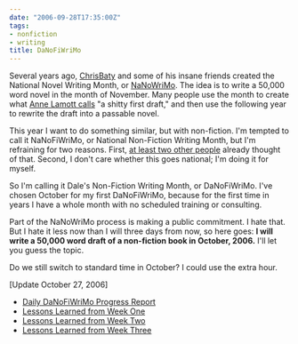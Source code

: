 ```yaml
---
date: "2006-09-28T17:35:00Z"
tags:
- nonfiction
- writing
title: DaNoFiWriMo
---
```


Several years ago,
[ChrisBaty](http://www.amazon.com/gp/product/0811845052/104-3420659-4046314?tag=dalehemer-20)
and some of his insane friends created the National Novel Writing Month,
or [NaNoWriMo](http://www.nanowrimo.org/).
The idea is to write a 50,000 word novel in the month of November.
Many people use the month to create what
[Anne Lamott calls](http://www.amazon.com/gp/product/0811845052/104-3420659-4046314?tag=dalehemer-20)
"a shitty first draft,"
and then use the following year to rewrite the draft into a passable novel.

This year I want to do something similar,
but with non-fiction.
I'm tempted to call it NaNoFiWriMo,
or National Non-Fiction Writing Month,
but I'm refraining for two reasons.
First,
[at least two other people](http://www.google.com/search?q=nanofiwrimo) already thought of that.
Second,
I don't care whether this goes national;
I'm doing it for myself.

So I'm calling it Dale's Non-Fiction Writing Month, or DaNoFiWriMo.
I've chosen October for my first DaNoFiWriMo,
because for the first time in years
I have a whole month with no scheduled training or consulting.

Part of the NaNoWriMo process is making a public commitment.
I hate that.
But I hate it less now than I will three days from now,
so here goes:
**I will write a 50,000 word draft of a non-fiction book in October, 2006.**
I'll let you guess the topic.

Do we still switch to standard time in October?
I could use the extra hour.

\[Update October 27, 2006\]
- [Daily DaNoFiWriMo Progress Report](/2006/10/danofiwrimo-progress)
- [Lessons Learned from Week One](/2006/10/week1)
- [Lessons Learned from Week Two](/2006/10/week2)
- [Lessons Learned from Week Three](/2006/10/week3)
